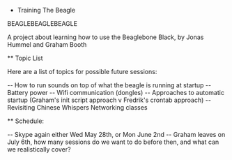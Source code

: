 * Training The Beagle

BEAGLEBEAGLEBEAGLE

A project about learning how to use the Beaglebone Black, by Jonas Hummel and Graham Booth

** Topic List

Here are a list of topics for possible future sessions:

-- How to run sounds on top of what the beagle is running at startup
-- Battery power
-- Wifi communication (dongles)
-- Approaches to automatic startup (Graham's init script approach v Fredrik's crontab approach)
-- Revisiting Chinese Whispers Networking classes

** Schedule:

-- Skype again either Wed May 28th, or Mon June 2nd
-- Graham leaves on July 6th, how many sessions do we want to do before then, and what can we realistically cover?
